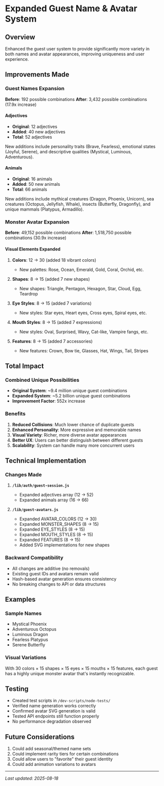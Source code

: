 # Expanded Guest Name & Avatar System

## Overview
Enhanced the guest user system to provide significantly more variety in both names and avatar appearances, improving uniqueness and user experience.

## Improvements Made

### Guest Names Expansion
**Before**: 192 possible combinations
**After**: 3,432 possible combinations (17.9x increase)

#### Adjectives
- **Original**: 12 adjectives
- **Added**: 40 new adjectives
- **Total**: 52 adjectives

New additions include personality traits (Brave, Fearless), emotional states (Joyful, Serene), and descriptive qualities (Mystical, Luminous, Adventurous).

#### Animals
- **Original**: 16 animals
- **Added**: 50 new animals
- **Total**: 66 animals

New additions include mythical creatures (Dragon, Phoenix, Unicorn), sea creatures (Octopus, Jellyfish, Whale), insects (Butterfly, Dragonfly), and unique mammals (Platypus, Armadillo).

### Monster Avatar Expansion
**Before**: 49,152 possible combinations
**After**: 1,518,750 possible combinations (30.9x increase)

#### Visual Elements Expanded

1. **Colors**: 12 → 30 (added 18 vibrant colors)
   - New palettes: Rose, Ocean, Emerald, Gold, Coral, Orchid, etc.

2. **Shapes**: 8 → 15 (added 7 new shapes)
   - New shapes: Triangle, Pentagon, Hexagon, Star, Cloud, Egg, Teardrop

3. **Eye Styles**: 8 → 15 (added 7 variations)
   - New styles: Star eyes, Heart eyes, Cross eyes, Spiral eyes, etc.

4. **Mouth Styles**: 8 → 15 (added 7 expressions)
   - New styles: Oval, Surprised, Wavy, Cat-like, Vampire fangs, etc.

5. **Features**: 8 → 15 (added 7 accessories)
   - New features: Crown, Bow tie, Glasses, Hat, Wings, Tail, Stripes

## Total Impact

### Combined Unique Possibilities
- **Original System**: ~9.4 million unique guest combinations
- **Expanded System**: ~5.2 billion unique guest combinations
- **Improvement Factor**: 552x increase

### Benefits
1. **Reduced Collisions**: Much lower chance of duplicate guests
2. **Enhanced Personality**: More expressive and memorable names
3. **Visual Variety**: Richer, more diverse avatar appearances
4. **Better UX**: Users can better distinguish between different guests
5. **Scalability**: System can handle many more concurrent users

## Technical Implementation

### Changes Made
1. **`/lib/auth/guest-session.js`**
   - Expanded adjectives array (12 → 52)
   - Expanded animals array (16 → 66)

2. **`/lib/guest-avatars.js`**
   - Expanded AVATAR_COLORS (12 → 30)
   - Expanded MONSTER_SHAPES (8 → 15)
   - Expanded EYE_STYLES (8 → 15)
   - Expanded MOUTH_STYLES (8 → 15)
   - Expanded FEATURES (8 → 15)
   - Added SVG implementations for new shapes

### Backward Compatibility
- All changes are additive (no removals)
- Existing guest IDs and avatars remain valid
- Hash-based avatar generation ensures consistency
- No breaking changes to API or data structures

## Examples

### Sample Names
- Mystical Phoenix
- Adventurous Octopus
- Luminous Dragon
- Fearless Platypus
- Serene Butterfly

### Visual Variations
With 30 colors × 15 shapes × 15 eyes × 15 mouths × 15 features, each guest has a highly unique monster avatar that's instantly recognizable.

## Testing
- Created test scripts in `/dev-scripts/node-tests/`
- Verified name generation works correctly
- Confirmed avatar SVG generation is valid
- Tested API endpoints still function properly
- No performance degradation observed

## Future Considerations
1. Could add seasonal/themed name sets
2. Could implement rarity tiers for certain combinations
3. Could allow users to "favorite" their guest identity
4. Could add animation variations to avatars

---

*Last updated: 2025-08-18*